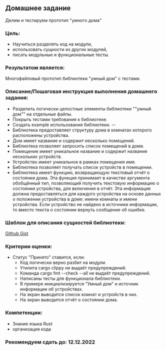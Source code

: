 ## Домашнее задание

Делим и тестируем прототип "умного дома"

### Цель:

- Научиться разделять код на модули,
- использовать сущности из других модулей,
- писать модульные и функциональные тесты.

### Результатом является:

Многофайловый прототип библиотеки "умный дом" с тестами.


### Описание/Пошаговая инструкция выполнения домашнего задания:

- Разделить логически целостные элементы библиотеки ""умный дом"" на отдельные файлы.
- Покрыть тестами требования к библиотеке.
- Создать example использования библиотеки.
--
- Библиотека предоставляет структуру дома в комнатах которого расположены устройства.
- Дом имеет название и содержит несколько помещений.
- Библиотека позволяет запросить список помещений в доме.
- Помещение имеет уникальное название и содержит названия нескольких устройств.
- Устройство имеет уникальное в рамках помещения имя.
- Библиотека позволяет получать список устройств в помещении.
- Библиотека имеет функцию, возвращающую текстовый отчёт о состоянии дома. Эта функция принимает в качестве аргумента
 обобщённый тип, позволяющий получить текстовую информацию о состоянии устройства, для включения в отчёт. Эта
 информация должна предоставляться для каждого устройства на основе данных о положении устройства в доме: имени
 комнаты и имени устройства. Если устройство не найдено в источнике информации, то вместо текста о состоянии вернуть
 сообщение об ошибке.

### Шаблон для описания сущностей библиотеки:

[Github Gist](https://gist.github.com/76dff7177f19ff7e802b1e121865afe4)

### Критерии оценки:

- Статус "Принято" ставится, если:
  - Код логически верно разбит на модули.
  - Утилита cargo clippy не выдаёт предупреждений.
  - Команда cargo fmt --check --all не выдаёт предупреждений.
  - Написаны тесты для функционала библиотеки.
  - В примере инициализируется "Умный дом" и источник информации об устройствах.
  - На экран выводится список комнат и устройств в них.
  - На экран выводится отчёт о состоянии дома.

### Компетенции:

- Знание языка Rust
- организация кода

### Рекомендуем сдать до: 12.12.2022